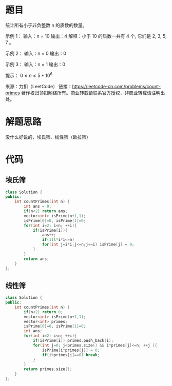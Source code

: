 # 题目

统计所有小于非负整数 n 的质数的数量。

 示例 1：
输入：n = 10
输出：4
解释：小于 10 的质数一共有 4 个, 它们是 2, 3, 5, 7 。

示例 2：
输入：n = 0
输出：0

示例 3：
输入：n = 1
输出：0

提示：
$0 \leq n \leq 5 * 10^6$

来源：力扣（LeetCode）
链接：https://leetcode-cn.com/problems/count-primes
著作权归领扣网络所有。商业转载请联系官方授权，非商业转载请注明出处。

# 解题思路

没什么好说的，埃氏筛、线性筛（欧拉筛）

# 代码

## 埃氏筛

```c++
class Solution {
public:
    int countPrimes(int n) {
        int ans = 0;
        if(n<2) return ans;
        vector<int> isPrime(n+1,1);
        isPrime[0]=0, isPrime[1]=0;
        for(int i=2; i<n; ++i){
            if(isPrime[i]){
                ans++;
                if(1ll*i*i<=n)
                for(int j=i*i;j<=n;j+=i) isPrime[j] = 0; 
            }
        }
        return ans;
    }
};
```

## 线性筛

```c++
class Solution {
public:
    int countPrimes(int n) {
        if(n<2) return 0;
        vector<int> isPrime(n+1,1);
        vector<int> primes;
        isPrime[0]=0, isPrime[1]=0;
        int ans;
        for(int i=2; i<n; ++i){
            if(isPrime[i]) primes.push_back(i);
            for(int j=0; j<primes.size() && i*primes[j]<=n; ++j ){
                isPrime[i*primes[j]] = 0;
                if(i%primes[j]==0) break;
            }
        }
        return primes.size();
    }
};
```


